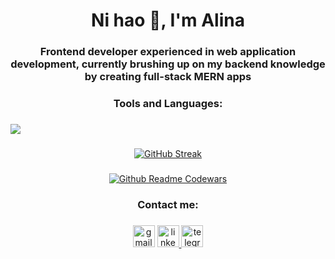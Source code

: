 <h1 align="center">Ni hao 👋, I'm Alina</h1>
<h3 align="center">Frontend developer experienced in web application development, currently brushing up on my backend knowledge by creating full-stack MERN apps</h3>

<h3 align="center">
  Tools and Languages:
  <p align="center">
    
   ###
    
  <a href="https://skillicons.dev">
    <img src="https://skillicons.dev/icons?i=js,jquery,html,css,scss,webpack,gulp,react,redux,vite,nodejs,express,mongodb,git,figma" />
  </a>
</p>
</h3>

###

<div align="center">
  
[![GitHub Streak](https://streak-stats.demolab.com?user=Aleftina17&theme=merko&hide_border=true&exclude_days=Sun%2CSat)](https://git.io/streak-stats)
  
</div>

###

<div align="center">
  
[![Github Readme Codewars](https://codewars-stats-ignacio-cuadra.vercel.app/?username=Aleftina17&theme=dark)](https://github.com/ignacio-cuadra/github-readme-codewars)

</div>

###

<h3 align="center">
Contact me:

###

<div align="center">
  <a href="mailto:teekupinmuotti@gmail.com">
    <img src="https://img.shields.io/static/v1?message=Gmail&logo=gmail&label=&color=D14836&logoColor=white&labelColor=&style=for-the-badge" height="35" alt="gmail logo"  /></a>
  <a href="https://www.linkedin.com/in/alina-ryskova-723038259/" target="_blank">
      <img src="https://img.shields.io/static/v1?message=LinkedIn&logo=linkedin&label=&color=0077B5&logoColor=white&labelColor=&style=for-the-badge" height="35" alt="linkedin logo"  />
  </a>
  <a href="https://t.me/Rybassalom" target="_blank">
    <img src="https://img.shields.io/static/v1?message=Telegram&logo=telegram&label=&color=2CA5E0&logoColor=white&labelColor=&style=for-the-badge" height="35" alt="telegram logo"  />
  </a>
</div>
</h3>


